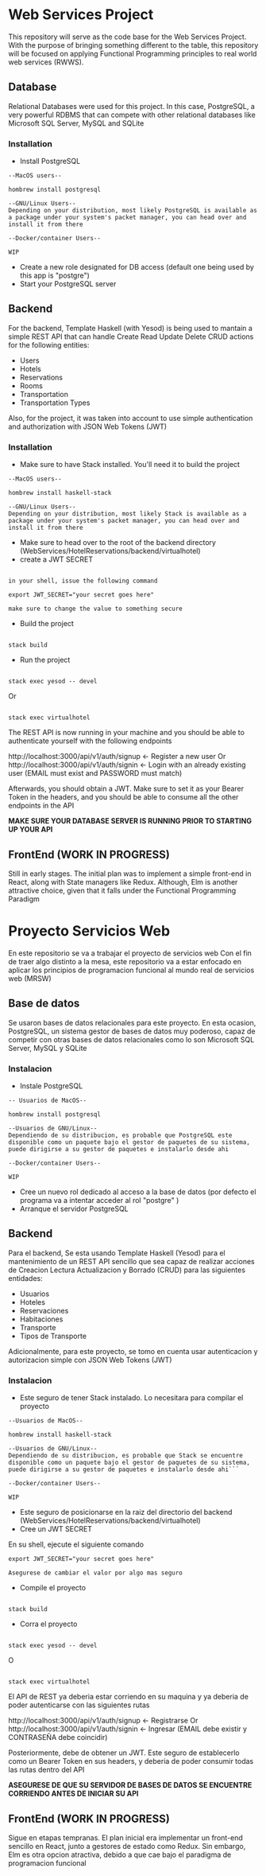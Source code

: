 # Web Services Project

This repository will serve as the code base for the Web Services Project.
With the purpose of bringing something different to the table, this repository will be focused on applying Functional Programming principles to real world web services (RWWS).

## Database

Relational Databases were used for this project. In this case, PostgreSQL, a very powerful RDBMS that can compete with other relational databases like Microsoft SQL Server, MySQL and SQLite

### Installation

- Install PostgreSQL

```
--MacOS users--

hombrew install postgresql

--GNU/Linux Users--
Depending on your distribution, most likely PostgreSQL is available as a package under your system's packet manager, you can head over and install it from there

--Docker/container Users--

WIP

```

- Create a new role designated for DB access (default one being used by this app is "postgre")
- Start your PostgreSQL server

## Backend

For the backend, Template Haskell (with Yesod) is being used to mantain a simple REST API that can handle Create Read Update Delete CRUD actions for the following entities:

- Users
- Hotels
- Reservations
- Rooms
- Transportation
- Transportation Types

Also, for the project, it was taken into account to use simple authentication and authorization with JSON Web Tokens (JWT)

### Installation

- Make sure to have Stack installed. You'll need it to build the project

```
--MacOS users--

hombrew install haskell-stack

--GNU/Linux Users--
Depending on your distribution, most likely Stack is available as a package under your system's packet manager, you can head over and install it from there
```

- Make sure to head over to the root of the backend directory (WebServices/HotelReservations/backend/virtualhotel)
- create a JWT SECRET

```

in your shell, issue the following command

export JWT_SECRET="your secret goes here"

make sure to change the value to something secure

```

- Build the project

```

stack build

```

- Run the project

```

stack exec yesod -- devel

```

Or

```

stack exec virtualhotel

```

The REST API is now running in your machine and you should be able to authenticate yourself with the following endpoints

http://localhost:3000/api/v1/auth/signup <- Register a new user
Or
http://localhost:3000/api/v1/auth/signin <- Login with an already existing user (EMAIL must exist and PASSWORD must match)

Afterwards, you should obtain a JWT. Make sure to set it as your Bearer Token in the headers, and you should be able to consume all the other endpoints in the API

**MAKE SURE YOUR DATABASE SERVER IS RUNNING PRIOR TO STARTING UP YOUR API**

## FrontEnd (WORK IN PROGRESS)

Still in early stages. The initial plan was to implement a simple front-end in React, along with State managers like Redux. Although, Elm is another attractive choice, given that it falls under the Functional Programming Paradigm

# Proyecto Servicios Web

En este repositorio se va a trabajar el proyecto de servicios web
Con el fin de traer algo distinto a la mesa, este repositorio va a estar enfocado en aplicar los principios de programacion funcional al mundo real de servicios web (MRSW)

## Base de datos

Se usaron bases de datos relacionales para este proyecto. En esta ocasion, PostgreSQL, un sistema gestor de bases de datos muy poderoso, capaz de competir con otras bases de datos relacionales como lo son Microsoft SQL Server, MySQL y SQLite

### Instalacion

- Instale PostgreSQL

```
-- Usuarios de MacOS--

hombrew install postgresql

--Usuarios de GNU/Linux--
Dependiendo de su distribucion, es probable que PostgreSQL este disponible como un paquete bajo el gestor de paquetes de su sistema, puede dirigirse a su gestor de paquetes e instalarlo desde ahi

--Docker/container Users--

WIP

```

- Cree un nuevo rol dedicado al acceso a la base de datos (por defecto el programa va a intentar acceder al rol "postgre" )
- Arranque el servidor PostgreSQL

## Backend

Para el backend, Se esta usando Template Haskell (Yesod) para el mantenimiento de un REST API sencillo que sea capaz de realizar acciones de Creacion Lectura Actualizacion y Borrado (CRUD) para las siguientes entidades:

- Usuarios
- Hoteles
- Reservaciones
- Habitaciones
- Transporte
- Tipos de Transporte

Adicionalmente, para este proyecto, se tomo en cuenta usar autenticacion y autorizacion simple con JSON Web Tokens (JWT)

### Instalacion

- Este seguro de tener Stack instalado. Lo necesitara para compilar el proyecto

```
--Usuarios de MacOS--

hombrew install haskell-stack

--Usuarios de GNU/Linux--
Dependiendo de su distribucion, es probable que Stack se encuentre disponible como un paquete bajo el gestor de paquetes de su sistema, puede dirigirse a su gestor de paquetes e instalarlo desde ahi```

--Docker/container Users--

WIP

```

- Este seguro de posicionarse en la raiz del directorio del backend (WebServices/HotelReservations/backend/virtualhotel)
- Cree un JWT SECRET

En su shell, ejecute el siguiente comando

```
export JWT_SECRET="your secret goes here"

Asegurese de cambiar el valor por algo mas seguro

```

- Compile el proyecto

```

stack build

```

- Corra el proyecto

```

stack exec yesod -- devel

```

O

```

stack exec virtualhotel

```

El API de REST ya deberia estar corriendo en su maquina y ya deberia de poder autenticarse con las siguientes rutas

http://localhost:3000/api/v1/auth/signup <- Registrarse
Or
http://localhost:3000/api/v1/auth/signin <- Ingresar (EMAIL debe existir y CONTRASEÑA debe coincidir)

Posteriormente, debe de obtener un JWT. Este seguro de establecerlo como un Bearer Token en sus headers, y deberia de poder consumir todas las rutas dentro del API

**ASEGURESE DE QUE SU SERVIDOR DE BASES DE DATOS SE ENCUENTRE CORRIENDO ANTES DE INICIAR SU API**

## FrontEnd (WORK IN PROGRESS)

Sigue en etapas tempranas. El plan inicial era implementar un front-end sencillo en React, junto a gestores de estado como Redux. Sin embargo, Elm es otra opcion atractiva, debido a que cae bajo el paradigma de programacion funcional
